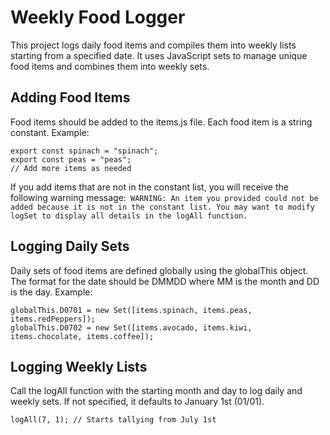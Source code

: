 # Weekly Food Logger

This project logs daily food items and compiles them into weekly lists starting from a specified date. It uses JavaScript sets to manage unique food items and combines them into weekly sets.

## Adding Food Items

Food items should be added to the items.js file. Each food item is a string constant. Example:
```
export const spinach = "spinach";
export const peas = "peas";
// Add more items as needed
```
If you add items that are not in the constant list, you will receive the following warning message:` WARNING: An item you provided could not be added because it is not in the constant list. You may want to modify logSet to display all details in the logAll function.`

## Logging Daily Sets

Daily sets of food items are defined globally using the globalThis object. The format for the date should be DMMDD where MM is the month and DD is the day. Example:
```
globalThis.D0701 = new Set([items.spinach, items.peas, items.redPeppers]);
globalThis.D0702 = new Set([items.avocado, items.kiwi, items.chocolate, items.coffee]);

```

## Logging Weekly Lists

Call the logAll function with the starting month and day to log daily and weekly sets. If not specified, it defaults to January 1st (01/01).
```
logAll(7, 1); // Starts tallying from July 1st

```
